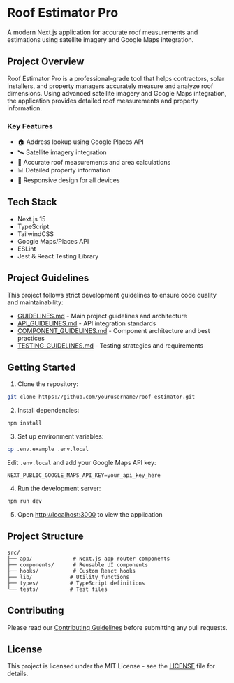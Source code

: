 # Roof Estimator Pro

A modern Next.js application for accurate roof measurements and estimations using satellite imagery and Google Maps integration.

## Project Overview

Roof Estimator Pro is a professional-grade tool that helps contractors, solar installers, and property managers accurately measure and analyze roof dimensions. Using advanced satellite imagery and Google Maps integration, the application provides detailed roof measurements and property information.

### Key Features

- 🏠 Address lookup using Google Places API
- 🛰️ Satellite imagery integration
- 📏 Accurate roof measurements and area calculations
- 📊 Detailed property information
- 📱 Responsive design for all devices

## Tech Stack

- Next.js 15
- TypeScript
- TailwindCSS
- Google Maps/Places API
- ESLint
- Jest & React Testing Library

## Project Guidelines

This project follows strict development guidelines to ensure code quality and maintainability:

- [GUIDELINES.md](./GUIDELINES.md) - Main project guidelines and architecture
- [API_GUIDELINES.md](./docs/API_GUIDELINES.md) - API integration standards
- [COMPONENT_GUIDELINES.md](./docs/COMPONENT_GUIDELINES.md) - Component architecture and best practices
- [TESTING_GUIDELINES.md](./docs/TESTING_GUIDELINES.md) - Testing strategies and requirements

## Getting Started

1. Clone the repository:
```bash
git clone https://github.com/yourusername/roof-estimator.git
```

2. Install dependencies:
```bash
npm install
```

3. Set up environment variables:
```bash
cp .env.example .env.local
```
Edit `.env.local` and add your Google Maps API key:
```
NEXT_PUBLIC_GOOGLE_MAPS_API_KEY=your_api_key_here
```

4. Run the development server:
```bash
npm run dev
```

5. Open [http://localhost:3000](http://localhost:3000) to view the application

## Project Structure

```
src/
├── app/             # Next.js app router components
├── components/      # Reusable UI components
├── hooks/           # Custom React hooks
├── lib/            # Utility functions
├── types/          # TypeScript definitions
└── tests/          # Test files
```

## Contributing

Please read our [Contributing Guidelines](./CONTRIBUTING.md) before submitting any pull requests.

## License

This project is licensed under the MIT License - see the [LICENSE](./LICENSE) file for details.
